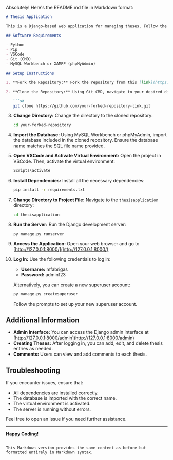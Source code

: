 Absolutely! Here's the README.md file in Markdown format:

```markdown
# Thesis Application

This is a Django-based web application for managing theses. Follow the steps below to set up and run the application locally on your machine.

## Software Requirements

- Python
- Pip
- VSCode
- Git (CMD)
- MySQL Workbench or XAMPP (phpMyAdmin)

## Setup Instructions

1. **Fork the Repository:** Fork the repository from this [link](https://github.com/your-repository-link).

2. **Clone the Repository:** Using Git CMD, navigate to your desired directory and clone the forked repository:

   ```sh
   git clone https://github.com/your-forked-repository-link.git
   ```

3. **Change Directory:** Change the directory to the cloned repository:

   ```sh
   cd your-forked-repository
   ```

4. **Import the Database:** Using MySQL Workbench or phpMyAdmin, import the database included in the cloned repository. Ensure the database name matches the SQL file name provided.

5. **Open VSCode and Activate Virtual Environment:** Open the project in VSCode. Then, activate the virtual environment:

   ```sh
   Scripts\activate
   ```

6. **Install Dependencies:** Install all the necessary dependencies:

   ```sh
   pip install -r requirements.txt
   ```

7. **Change Directory to Project File:** Navigate to the `thesisapplication` directory:

   ```sh
   cd thesisapplication
   ```

8. **Run the Server:** Run the Django development server:

   ```sh
   py manage.py runserver
   ```

9. **Access the Application:** Open your web browser and go to [http://127.0.0.1:8000/](http://127.0.0.1:8000/)

10. **Log In:** Use the following credentials to log in:
    - **Username:** mfabrigas
    - **Password:** admin123

    Alternatively, you can create a new superuser account:

    ```sh
    py manage.py createsuperuser
    ```

    Follow the prompts to set up your new superuser account.

## Additional Information

- **Admin Interface:** You can access the Django admin interface at [http://127.0.0.1:8000/admin](http://127.0.0.1:8000/admin)
- **Creating Theses:** After logging in, you can add, edit, and delete thesis entries as needed.
- **Comments:** Users can view and add comments to each thesis.

## Troubleshooting

If you encounter issues, ensure that:
- All dependencies are installed correctly.
- The database is imported with the correct name.
- The virtual environment is activated.
- The server is running without errors.

Feel free to open an issue if you need further assistance.

---

**Happy Coding!**
```

This Markdown version provides the same content as before but formatted entirely in Markdown syntax.
